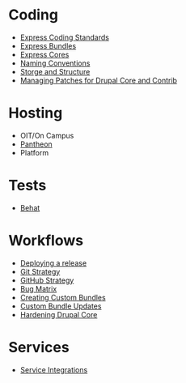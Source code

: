 # Coding
- [Express Coding Standards](docs/coding_standards.md)
- [Express Bundles](docs/creating_custom_bundles.md)
- [Express Cores](docs/managing_cores.md)
- [Naming Conventions](docs/naming_conventions.md)
- [Storge and Structure](docs/storage_stucture.md)
- [Managing Patches for Drupal Core and Contrib](docs/patches.md)

# Hosting
- OIT/On Campus
- [Pantheon](docs/pantheon-integration.md)
- Platform

# Tests
- [Behat](docs/behat.md)

# Workflows
- [Deploying a release](docs/deploying_release.md)
- [Git Strategy](docs/git_strategy.md)
- [GitHub Strategy](docs/github_strategy.md)
- [Bug Matrix](docs/update_matrix.md)
- [Creating Custom Bundles](docs/creating_custom_bundles.md)
- [Custom Bundle Updates](docs/custom_bundle_releases.md)
- [Hardening Drupal Core](https://github.com/CuBoulder/drupal-7.x/blob/7.x/README.md)

# Services
- [Service Integrations](docs/evaluating_services.md)
